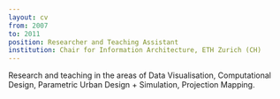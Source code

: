 ```yaml
---
layout: cv
from: 2007
to: 2011
position: Researcher and Teaching Assistant
institution: Chair for Information Architecture, ETH Zurich (CH)
---
```


Research and teaching in the areas of Data Visualisation, Computational Design, Parametric Urban Design + Simulation, Projection Mapping.


